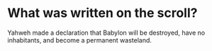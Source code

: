 # What was written on the scroll?

Yahweh made a declaration that Babylon will be destroyed, have no inhabitants, and become a permanent wasteland.
